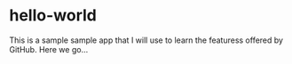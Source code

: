 # hello-world
This is a sample sample app that I will use to learn the featuress offered by GitHub.
Here we go...
